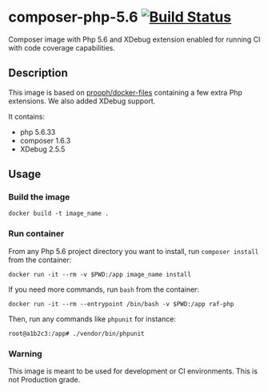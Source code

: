 # composer-php-5.6 [![Build Status](https://travis-ci.org/PathMotion/composer-php-5.6.svg?branch=master)](https://travis-ci.org/PathMotion/composer-php-5.6)
Composer image with Php 5.6 and XDebug extension enabled for running CI with code coverage capabilities.

## Description
This image is based on [prooph/docker-files](https://github.com/prooph/docker-files/tree/fad9c12cf74f84ea52f33b5483ad28e06d631e01/composer) containing a few extra Php extensions. We also added XDebug support.

It contains:
 - php 5.6.33
 - composer 1.6.3
 - XDebug 2.5.5

## Usage
### Build the image
```
docker build -t image_name .
```

### Run container
From any Php 5.6 project directory you want to install, run `composer install` from the container:
```
docker run -it --rm -v $PWD:/app image_name install
```

If you need more commands, run `bash` from the container:
```
docker run -it --rm --entrypoint /bin/bash -v $PWD:/app raf-php
```
Then, run any commands like `phpunit` for instance:
```
root@a1b2c3:/app# ./vendor/bin/phpunit
```
### Warning
This image is meant to be used for development or CI environments. This is not Production grade.
